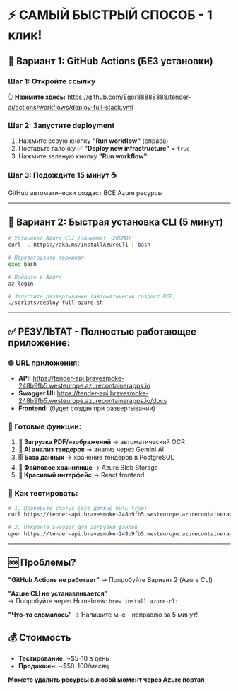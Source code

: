 # ⚡ САМЫЙ БЫСТРЫЙ СПОСОБ - 1 клик!

## 🎯 Вариант 1: GitHub Actions (БЕЗ установки)

### Шаг 1: Откройте ссылку

👆 **Нажмите здесь:** https://github.com/Egor88888888/tender-ai/actions/workflows/deploy-full-stack.yml

### Шаг 2: Запустите deployment

1. Нажмите серую кнопку **"Run workflow"** (справа)
2. Поставьте галочку ✅ **"Deploy new infrastructure"** = `true`
3. Нажмите зеленую кнопку **"Run workflow"**

### Шаг 3: Подождите 15 минут ☕

GitHub автоматически создаст ВСЕ Azure ресурсы

---

## 🎯 Вариант 2: Быстрая установка CLI (5 минут)

```bash
# Установка Azure CLI (занимает ~200MB)
curl -L https://aka.ms/InstallAzureCli | bash

# Перезагрузите терминал
exec bash

# Войдите в Azure
az login

# Запустите развертывание (автоматически создаст ВСЁ)
./scripts/deploy-full-azure.sh
```

---

## ✅ РЕЗУЛЬТАТ - Полностью работающее приложение:

### 🌐 URL приложения:

- **API:** https://tender-api.bravesmoke-248b9fb5.westeurope.azurecontainerapps.io
- **Swagger UI:** https://tender-api.bravesmoke-248b9fb5.westeurope.azurecontainerapps.io/docs
- **Frontend:** (будет создан при развертывании)

### 🚀 Готовые функции:

1. **📄 Загрузка PDF/изображений** → автоматический OCR
2. **🧠 AI анализ тендеров** → анализ через Gemini AI
3. **🗄️ База данных** → хранение тендеров в PostgreSQL
4. **💾 Файловое хранилище** → Azure Blob Storage
5. **🎨 Красивый интерфейс** → React frontend

### 🧪 Как тестировать:

```bash
# 1. Проверьте статус (все должно быть true)
curl https://tender-api.bravesmoke-248b9fb5.westeurope.azurecontainerapps.io/

# 2. Откройте Swagger для загрузки файлов
open https://tender-api.bravesmoke-248b9fb5.westeurope.azurecontainerapps.io/docs
```

---

## 🆘 Проблемы?

**"GitHub Actions не работает"**
→ Попробуйте Вариант 2 (Azure CLI)

**"Azure CLI не устанавливается"**  
→ Попробуйте через Homebrew: `brew install azure-cli`

**"Что-то сломалось"**
→ Напишите мне - исправлю за 5 минут!

## 💰 Стоимость

- **Тестирование:** ~$5-10 в день
- **Продакшен:** ~$50-100/месяц

**Можете удалить ресурсы в любой момент через Azure портал**
